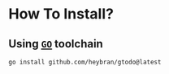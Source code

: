 # How To Install?
## Using [`GO`](https://go.dev/dl) toolchain

```sh
go install github.com/heybran/gtodo@latest
```